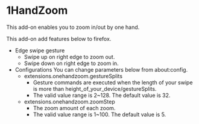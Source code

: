 1HandZoom
=========
This add-on enables you to zoom in/out by one hand.

This add-on add features below to firefox.

* Edge swipe gesture
    * Swipe up on right edge to zoom out.
    * Swipe down on right edge to zoom in.
* Configurations
  You can change parameters below from about:config.
    * extensions.onehandzoom.gestureSplits
        * Gesture commands are executed when the length of your swipe is more than height_of_your_device/gestureSplits.
        * The valid value range is 2~128. The default value is 32.
    * extensions.onehandzoom.zoomStep
        * The zoom amount of each zoom.
        * The valid value range is 1~100. The default value is 5.
